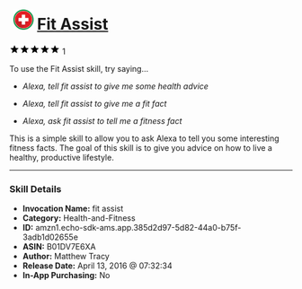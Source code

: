 # &nbsp;<img src="skill_icon" alt="Fit Assist icon" width="36"> [Fit Assist](http://alexa.amazon.com/#skills/amzn1.echo-sdk-ams.app.385d2d97-5d82-44a0-b75f-3adb1d02655e)
![5 stars](../../images/ic_star_black_18dp_1x.png)![5 stars](../../images/ic_star_black_18dp_1x.png)![5 stars](../../images/ic_star_black_18dp_1x.png)![5 stars](../../images/ic_star_black_18dp_1x.png)![5 stars](../../images/ic_star_black_18dp_1x.png) 1

To use the Fit Assist skill, try saying...

* *Alexa, tell fit assist to give me some health advice*

* *Alexa, tell fit assist to give me a fit fact*

* *Alexa, ask fit assist to tell me a fitness fact*

This is a simple skill to allow you to ask Alexa to tell you some interesting fitness facts.  The goal of this skill is to give you advice on how to live a healthy, productive lifestyle.

***

### Skill Details

* **Invocation Name:** fit assist
* **Category:** Health-and-Fitness
* **ID:** amzn1.echo-sdk-ams.app.385d2d97-5d82-44a0-b75f-3adb1d02655e
* **ASIN:** B01DV7E6XA
* **Author:** Matthew Tracy
* **Release Date:** April 13, 2016 @ 07:32:34
* **In-App Purchasing:** No
